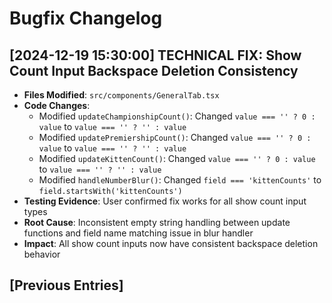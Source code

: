 # Bugfix Changelog

## [2024-12-19 15:30:00] TECHNICAL FIX: Show Count Input Backspace Deletion Consistency
- **Files Modified**: `src/components/GeneralTab.tsx`
- **Code Changes**:
  - Modified `updateChampionshipCount()`: Changed `value === '' ? 0 : value` to `value === '' ? '' : value`
  - Modified `updatePremiershipCount()`: Changed `value === '' ? 0 : value` to `value === '' ? '' : value`  
  - Modified `updateKittenCount()`: Changed `value === '' ? 0 : value` to `value === '' ? '' : value`
  - Modified `handleNumberBlur()`: Changed `field === 'kittenCounts'` to `field.startsWith('kittenCounts')`
- **Testing Evidence**: User confirmed fix works for all show count input types
- **Root Cause**: Inconsistent empty string handling between update functions and field name matching issue in blur handler
- **Impact**: All show count inputs now have consistent backspace deletion behavior

## [Previous Entries]
<!-- Add previous bugfix changelog entries here --> 